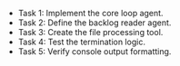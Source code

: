 * Task 1: Implement the core loop agent.
* Task 2: Define the backlog reader agent.
* Task 3: Create the file processing tool.
* Task 4: Test the termination logic.
* Task 5: Verify console output formatting.